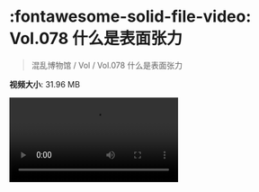 # :fontawesome-solid-file-video: Vol.078 什么是表面张力

> 混乱博物馆 / Vol / Vol.078 什么是表面张力

**视频大小**: 31.96 MB

<div class="video"><video src="https://file.hsyhx.top/archive/混乱博物馆/Vol/Vol.078 什么是表面张力.mp4" controls preload>🤔 您的浏览器不支持 video 标签</video></div>